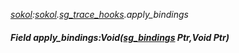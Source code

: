_[sokol](../../modules/sokol/sokol-module.md):[sokol](../../modules/sokol/sokol-module.md).[sg\_trace\_hooks](../../modules/sokol/sokol-sg_trace_hooks.md).apply\_bindings_
##### Field apply\_bindings:Void([sg_bindings](../../modules/sokol/sokol-sg_bindings.md) Ptr,Void Ptr)
